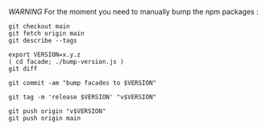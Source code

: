 *WARNING* For the moment you need to manually bump the npm packages :

    git checkout main
    git fetch origin main
    git describe --tags
    
    export VERSION=x.y.z
    ( cd facade; ./bump-version.js )
    git diff

    git commit -am "bump facades to $VERSION"

    git tag -m 'release $VERSION' "v$VERSION"
    
    git push origin "v$VERSION"
    git push origin main
